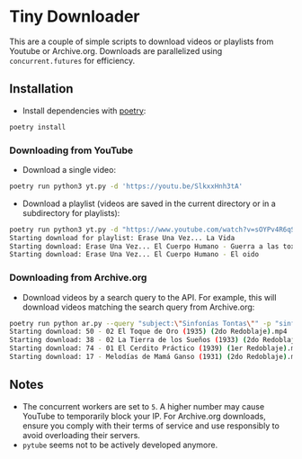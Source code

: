 # Tiny Downloader

This are a couple of simple scripts to download videos or playlists from Youtube or Archive.org. Downloads are parallelized using `concurrent.futures` for efficiency.

## Installation

- Install dependencies with [poetry](https://python-poetry.org/docs/#installation):

```bash
poetry install
```

### Downloading from YouTube

- Download a single video:

```bash
poetry run python3 yt.py -d 'https://youtu.be/SlkxxHnh3tA'
```

- Download a playlist (videos are saved in the current directory or in a subdirectory for playlists):

```bash
poetry run python3 yt.py -d "https://www.youtube.com/watch?v=sOYPv4R6qSc&list=PLGUXlYAlP4EJ2y7vsmMU_UNQe3PtXqm_K"
Starting download for playlist: Erase Una Vez... La Vida
Starting download: Erase Una Vez... El Cuerpo Humano - Guerra a las toxinas
Starting download: Erase Una Vez... El Cuerpo Humano - El oido
```

### Downloading from Archive.org

- Download videos by a search query to the API. For example, this will download videos matching the search query from Archive.org:

```bash
poetry run python ar.py --query "subject:\"Sinfonías Tontas\"" -p "sinfonias tontas"
Starting download: 50 - 02 El Toque de Oro (1935) (2do Redoblaje).mp4
Starting download: 38 - 02 La Tierra de los Sueños (1933) (2do Redoblaje).mp4
Starting download: 74 - 01 El Cerdito Práctico (1939) (1er Redoblaje).mp4
Starting download: 17 - Melodías de Mamá Ganso (1931) (2do Redoblaje).mp4
```

## Notes

- The concurrent workers are set to `5`. A higher number may cause YouTube to temporarily block your IP. For Archive.org downloads, ensure you comply with their terms of service and use responsibly to avoid overloading their servers.
- `pytube` seems not to be actively developed anymore.